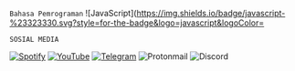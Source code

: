 `Bahasa Pemrograman`
![JavaScript](https://img.shields.io/badge/javascript-%23323330.svg?style=for-the-badge&logo=javascript&logoColor=




`SOSIAL MEDIA`

[![Spotify](https://img.shields.io/badge/Spotify-1ED760?style=for-the-badge&logo=spotify&logoColor=white)](https://open.spotify.com/user/31p7teg6t6q37dhieecyw5vmh5pi?si=ckyB0X8fSbaRwY5jGNs8vw)
[![YouTube](https://img.shields.io/badge/YouTube-%23FF0000.svg?style=for-the-badge&logo=YouTube&logoColor=white)](https://www.youtube.com/@raditreall)
[![Telegram](https://img.shields.io/badge/Telegram-2CA5E0?style=for-the-badge&logo=telegram&logoColor=white)](https://t.me/orangjawa)
![Protonmail](https://img.shields.io/badge/ProtonMail-8B89CC?style=for-the-badge&logo=protonmail&logoColor=white)
![Discord](https://img.shields.io/badge/Discord-%235865F2.svg?style=for-the-badge&logo=discord&logoColor=white)